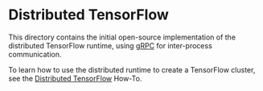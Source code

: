 # Distributed TensorFlow

This directory contains the initial open-source implementation of the
distributed TensorFlow runtime, using [gRPC](http://grpc.io) for inter-process
communication.

To learn how to use the distributed runtime to create a TensorFlow cluster, see
the
[Distributed TensorFlow](https://www.tensorflow.org/guide/distributed_training)
How-To.
